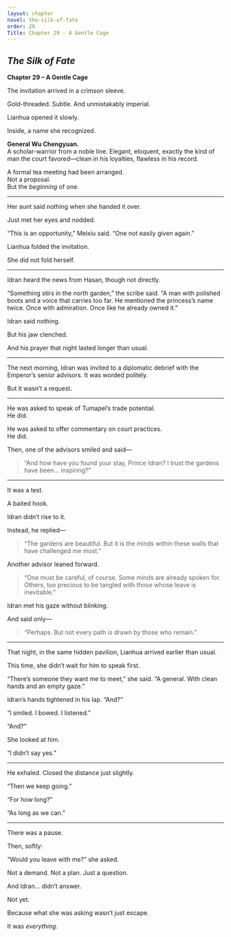 ```yaml
---
layout: chapter
novel: the-silk-of-fate
order: 29
Title: Chapter 29 - A Gentle Cage
---
```


## *The Silk of Fate*  
**Chapter 29 – A Gentle Cage**

The invitation arrived in a crimson sleeve.

Gold-threaded. Subtle. And unmistakably imperial.

Lianhua opened it slowly.

Inside, a name she recognized.

**General Wu Chengyuan.**  
A scholar-warrior from a noble line. Elegant, eloquent, exactly the kind of man the court favored—clean in his loyalties, flawless in his record.

A formal tea meeting had been arranged.  
Not a proposal.  
But the *beginning* of one.

---

Her aunt said nothing when she handed it over.

Just met her eyes and nodded.

“This is an opportunity,” Meixiu said. “One not easily given again.”

Lianhua folded the invitation.

She did not fold herself.

---

Idran heard the news from Hasan, though not directly.

“Something stirs in the north garden,” the scribe said. “A man with polished boots and a voice that carries too far. He mentioned the princess’s name twice. Once with admiration. Once like he already owned it.”

Idran said nothing.

But his jaw clenched.

And his prayer that night lasted longer than usual.

---

The next morning, Idran was invited to a diplomatic debrief with the Emperor’s senior advisors. It was worded politely.

But it wasn’t a request.

---

He was asked to speak of Tumapel’s trade potential.  
He did.

He was asked to offer commentary on court practices.  
He did.

Then, one of the advisors smiled and said—

> “And how have you found your stay, Prince Idran? I trust the gardens have been… inspiring?”

---

It was a test.

A baited hook.

Idran didn’t rise to it.

Instead, he replied—

> “The gardens are beautiful. But it is the minds within these walls that have challenged me most.”

Another advisor leaned forward.

> “One must be careful, of course. Some minds are already spoken for. Others, too precious to be tangled with those whose leave is inevitable.”

Idran met his gaze without blinking.

And said only—

> “Perhaps. But not every path is drawn by those who remain.”

---

That night, in the same hidden pavilion, Lianhua arrived earlier than usual.

This time, she didn’t wait for him to speak first.

“There’s someone they want me to meet,” she said. “A general. With clean hands and an empty gaze.”

Idran’s hands tightened in his lap. “And?”

“I smiled. I bowed. I listened.”

“And?”

She looked at him.

“I didn’t say yes.”

---

He exhaled. Closed the distance just slightly.

“Then we keep going.”

“For how long?”

“As long as we can.”

---

There was a pause.

Then, softly:

“Would you leave with me?” she asked.

Not a demand. Not a plan. Just a question.

And Idran… didn’t answer.

Not yet.

Because what she was asking wasn’t just escape.

It was *everything*.
